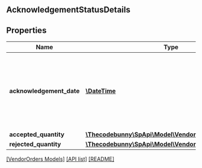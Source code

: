 ## AcknowledgementStatusDetails

## Properties

Name | Type | Description | Notes
------------ | ------------- | ------------- | -------------
**acknowledgement_date** | [**\DateTime**](\DateTime.md) | The date when the line item was confirmed by vendor. Must be in ISO-8601 date/time format. | [optional]
**accepted_quantity** | [**\Thecodebunny\SpApi\Model\VendorOrders\ItemQuantity**](ItemQuantity.md) |  | [optional]
**rejected_quantity** | [**\Thecodebunny\SpApi\Model\VendorOrders\ItemQuantity**](ItemQuantity.md) |  | [optional]

[[VendorOrders Models]](../) [[API list]](../../Api) [[README]](../../../README.md)
